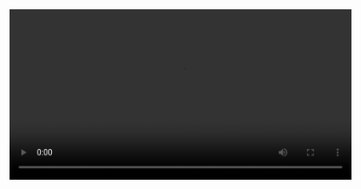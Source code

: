 <video width="600" controls>
  <source src="/Elibrary/sample.mp4" type="video/mp4">
  Your browser does not support the video tag.
</video>
